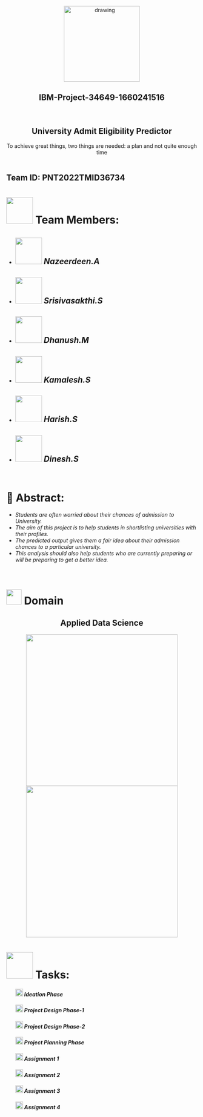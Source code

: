 <br>
<div align="center">
<img src="https://upload.wikimedia.org/wikipedia/commons/5/51/IBM_logo.svg"  align="center" alt="drawing" width="200" />
  <h2 align="center"> IBM-Project-34649-1660241516 <br></h2>

  </div>
 <br> 
 <div align="center">
 <h2 >University Admit Eligibility Predictor </h2>
 To achieve great things, two things are needed: a plan and not quite enough time
 </div>
<br>
 <h2> Team ID: PNT2022TMID36734  </h2>
<h1><img src="https://e7.pngegg.com/pngimages/66/857/png-clipart-leadership-businessperson-computer-icons-management-team-leader-business-text-hand.png" width="70px"> Team Members: </h1>
<ul><i>
  <li> <h2> <img src="https://avatars.githubusercontent.com/u/113258178?s=400&u=756ea2da09349315ac014f504184cf17f08bbca1&v=4" width="70px"> Nazeerdeen.A </h2> </li>
  <li> <h2> <img src="https://avatars.githubusercontent.com/u/113259324?v=4" width="70px"> Srisivasakthi.S </h2> </li>
  <li> <h2> <img src="https://avatars.githubusercontent.com/u/113770569?v=4" width="70px"> Dhanush.M </h2> </li>
  <li> <h2> <img src="https://avatars.githubusercontent.com/u/113255694?v=4" width="70px"> Kamalesh.S </h2> </li>
  <li> <h2> <img src="https://avatars.githubusercontent.com/u/85577879?v=4" width="70px"> Harish.S </h2> </li>
  <li> <h2> <img src="https://avatars.githubusercontent.com/u/113909410?s=64&v=4" width="70px"> Dinesh.S </h2> </li>
  </i>
  </ul>
<br>
<h1>📃 Abstract:</h1><i>
<ul>
<li>Students are often worried about their chances of admission to University. </li>
<li>The aim of this project is to help students in shortlisting universities with their profiles. </li>
<li>The predicted output gives them a fair idea about their admission chances to a particular university. </li>
<li>This analysis should also help students who are currently preparing or will be preparing to get a better idea. </li>
  </i>
  </ul>
<br>
<h1><img src="https://raw.githubusercontent.com/Tarikul-Islam-Anik/Animated-Fluent-Emojis/master/Emojis/Travel%20and%20places/Rocket.png" width="40px"> Domain</h2>
<h2 align="center"> Applied Data Science </h1>
<p float="middle" align="center">
    <img src="https://media3.giphy.com/media/NsBknNwmmWE8WU1q2U/200w.webp?cid=ecf05e476zd5whym2cmsd17n168jb5bckl1w40voeo79q3ls&rid=200w.webp&ct=g" width=400>
    <img src="https://media1.giphy.com/media/nNOAPjUdo4mpZFkDf8/200w.webp?cid=ecf05e47dvmhext35ocup2a5p4q6df03h8uscw4j3szalfio&rid=200w.webp&ct=g" width=400>
    
  <h1> <img src="https://media0.giphy.com/media/kLOkqcrdC5mrCE7k7G/200w.webp?cid=ecf05e47xelxkirltcp07bzh5uxvi15yyewjzlzsngzwl5wm&rid=200w.webp&ct=g" width="70px"> Tasks: </h1>
<ul> <i>
<h4> <img src="https://cdn.xxl.thumbs.canstockphoto.com/accept-green-icon-check-sign-stock-illustrations_csp27957677.jpg" width="20px"> Ideation Phase </h4> 
<h4> <img src="https://cdn.xxl.thumbs.canstockphoto.com/accept-green-icon-check-sign-stock-illustrations_csp27957677.jpg" width="20px"> Project Design Phase-1 </h4>
<h4> <img src="https://cdn.xxl.thumbs.canstockphoto.com/accept-green-icon-check-sign-stock-illustrations_csp27957677.jpg" width="20px"> Project Design Phase-2 </h4>
<h4> <img src="https://cdn.xxl.thumbs.canstockphoto.com/accept-green-icon-check-sign-stock-illustrations_csp27957677.jpg" width="20px"> Project Planning Phase </h4>
<h4> <img src="https://cdn.xxl.thumbs.canstockphoto.com/accept-green-icon-check-sign-stock-illustrations_csp27957677.jpg" width="20px"> Assignment 1 </h4>
<h4> <img src="https://cdn.xxl.thumbs.canstockphoto.com/accept-green-icon-check-sign-stock-illustrations_csp27957677.jpg" width="20px"> Assignment 2 </h4>
<h4> <img src="https://cdn.xxl.thumbs.canstockphoto.com/accept-green-icon-check-sign-stock-illustrations_csp27957677.jpg" width="20px"> Assignment 3 </h4>
<h4> <img src="https://cdn.xxl.thumbs.canstockphoto.com/accept-green-icon-check-sign-stock-illustrations_csp27957677.jpg" width="20px"> Assignment 4 </h4>
</i> </ul>
